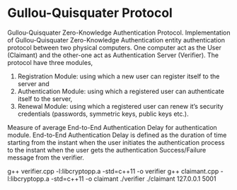 # Gullou-Quisquater Protocol
Gullou-Quisquater Zero-Knowledge Authentication Protocol.
Implementation of Gullou-Quisquater Zero-Knowledge Authentication entity authentication protocol between two physical computers.
One computer act as the User (Claimant) and the other-one act as Authentication Server (Verifier). 
The protocol have three modules, 
1) Registration Module: using which a new user can register itself to the server and 
2) Authentication Module: using which a registered user can authenticate itself to the server, 
3) Renewal Module: using which a registered user can renew it’s security credentials (passwords, symmetric keys, public keys etc.).

Measure of average End-to-End Authentication Delay for authentication module. 
End-to-End Authentication Delay is defined as the duration of time starting from the instant when the user initiates the
authentication process to the instant when the user gets the authentication Success/Failure message from
the verifier.


g++ verifier.cpp -l:libcryptopp.a -std=c++11 -o verifier
g++ claimant.cpp  -l:libcryptopp.a -std=c++11 -o claimant
./verifier
./claimant 127.0.0.1 5001


